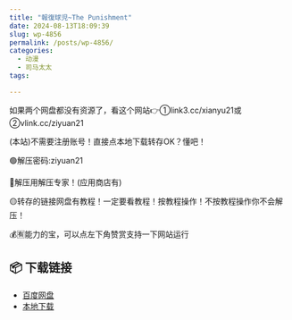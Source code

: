 ```yaml
---
title: "報復球児~The Punishment"
date: 2024-08-13T18:09:39
slug: wp-4856
permalink: /posts/wp-4856/
categories:
  - 动漫
  - 司马太太
tags:

---
```


如果两个网盘都没有资源了，看这个网站👉①link3.cc/xianyu21或②vlink.cc/ziyuan21

(本站)不需要注册账号！直接点本地下载转存OK？懂吧！

🟢解压密码:ziyuan21

🔵解压用解压专家！(应用商店有)

🟡转存的链接网盘有教程！一定要看教程！按教程操作！不按教程操作你不会解压！

💰🈶能力的宝，可以点左下角赞赏支持一下网站运行

## 📦 下载链接
- [百度网盘](https://blziyuan21.com/pay-download/4856?key=1e49665b3a&down_id=0)
- [本地下载](https://blziyuan21.com/pay-download/4856?key=1e49665b3a&down_id=1)

